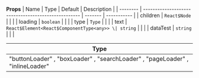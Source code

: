 **Props**
| Name | Type | Default | Description |
| -------- | --------------------------------------------------- | ------- | ----------- |
| children | `React$Node` | | |
| loading | `boolean` | | |
| type | `Type` | | |
| text | `React$Element<React$ComponentType<any>> \| string` | | |
| dataTest | `string` | | |

| **Type**                                                                      |
| ----------------------------------------------------------------------------- |
| "buttonLoader" , "boxLoader" , "searchLoader" , "pageLoader" , "inlineLoader" |

